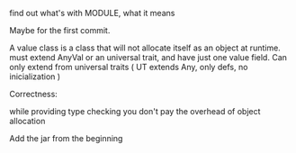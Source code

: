 find out what's with MODULE, what it means

Maybe for the first commit. 

A value class is a class that will not allocate itself as an object at runtime. 
must extend AnyVal or an universal trait, and have just one value field.
Can only extend from universal traits ( UT extends Any, only defs, no inicialization )

Correctness:

while providing type checking you don't pay the overhead of object allocation



















Add the jar from the beginning
